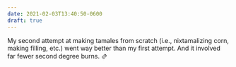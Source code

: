 ```yaml
---
date: 2021-02-03T13:40:50-0600
draft: true
---
```




My second attempt at making tamales from scratch (i.e., nixtamalizing corn, making filling, etc.) went way better than my first attempt. And it involved far fewer second degree burns. 🫔



